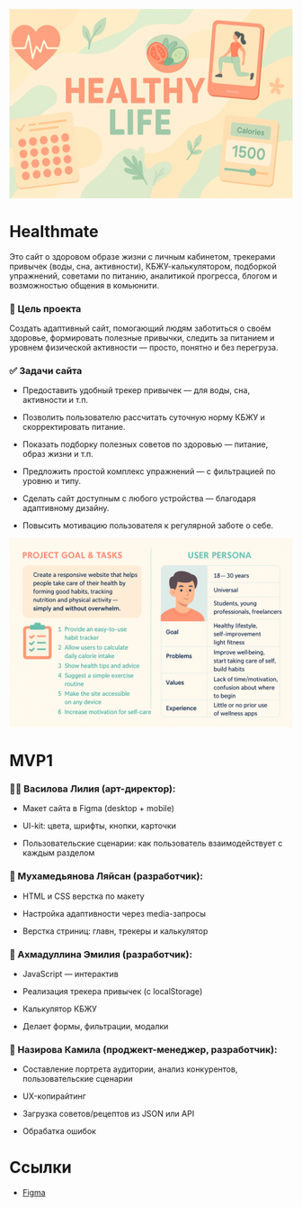 ![Healthy Life Banner](./assets/redmi/Healthy%20Life%20Banner.png)
# Healthmate
Это сайт о здоровом образе жизни с личным кабинетом, трекерами привычек (воды, сна, активности), КБЖУ-калькулятором, подборкой упражнений, советами по питанию, аналитикой прогресса, блогом и возможностью общения в комьюнити.

### 🎯 Цель проекта
Создать адаптивный сайт, помогающий людям заботиться о своём здоровье, формировать полезные привычки, следить за питанием и уровнем физической активности — просто, понятно и без перегруза.

### ✅ Задачи сайта
-  Предоставить удобный трекер привычек — для воды, сна, активности и т.п.

- Позволить пользователю рассчитать суточную норму КБЖУ и скорректировать питание.

- Показать подборку полезных советов по здоровью — питание, образ жизни и т.п.

- Предложить простой комплекс упражнений — с фильтрацией по уровню и типу.

- Сделать сайт доступным с любого устройства — благодаря адаптивному дизайну.

- Повысить мотивацию пользователя к регулярной заботе о себе.

![Healthy Life Banner](./assets/redmi/Goal_tasks.png)

# MVP1

### 👩‍🎨 Василова Лилия (арт-директор):
- Макет сайта в Figma (desktop + mobile)

- UI-kit: цвета, шрифты, кнопки, карточки

- Пользовательские сценарии: как пользователь взаимодействует с каждым разделом

### 🧱 Мухамедьянова Ляйсан (разработчик):
- HTML и CSS верстка по макету

- Настройка адаптивности через media-запросы

- Верстка стриниц: главн, трекеры и калькулятор

### 🧩 Ахмадуллина Эмилия (разработчик):
- JavaScript — интерактив

- Реализация трекера привычек (с localStorage)

- Калькулятор КБЖУ

- Делает формы, фильтрации, модалки

### 🔄 Назирова Камила (проджект-менеджер, разработчик):
- Составление портрета аудитории, анализ конкурентов, пользовательские сценарии

- UX-копирайтинг 

- Загрузка советов/рецептов из JSON или API

- Обрабатка ошибок

# Ссылки
- [Figma](https://www.figma.com/design/I5FE14ZfvNJ9P4GwwqdOU6/Untitled?node-id=0-1&p=f&t=SmCggU4S1vtL9fLE-0)